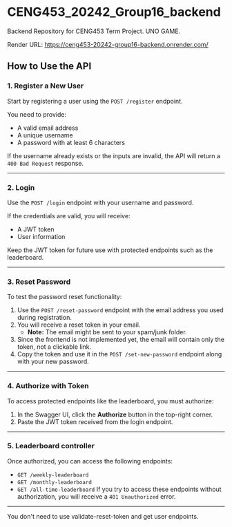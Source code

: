 # CENG453_20242_Group16_backend
Backend Repository for CENG453 Term Project. UNO GAME.

Render URL: https://ceng453-20242-group16-backend.onrender.com/

## How to Use the API

### 1. Register a New User

Start by registering a user using the `POST /register` endpoint.

You need to provide:
- A valid email address
- A unique username
- A password with at least 6 characters

If the username already exists or the inputs are invalid, the API will return a `400 Bad Request` response.

---

### 2. Login

Use the `POST /login` endpoint with your username and password.

If the credentials are valid, you will receive:
- A JWT token
- User information

Keep the JWT token for future use with protected endpoints such as the leaderboard.

---

### 3. Reset Password

To test the password reset functionality:

1. Use the `POST /reset-password` endpoint with the email address you used during registration.
2. You will receive a reset token in your email.
   - **Note:** The email might be sent to your spam/junk folder.
3. Since the frontend is not implemented yet, the email will contain only the token, not a clickable link.
4. Copy the token and use it in the `POST /set-new-password` endpoint along with your new password.

---

### 4. Authorize with Token

To access protected endpoints like the leaderboard, you must authorize:

1. In the Swagger UI, click the **Authorize** button in the top-right corner.
2. Paste the JWT token received from the login endpoint.

---

### 5. Leaderboard controller

 Once authorized, you can access the following endpoints:
   - `GET /weekly-leaderboard`
   - `GET /monthly-leaderboard`
   - `GET /all-time-leaderboard`
 If you try to access these endpoints without authorization, you will receive a `401 Unauthorized` error.

---

You don't need to use validate-reset-token and get user endpoints. 


